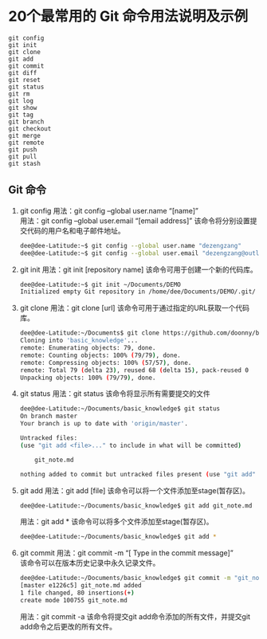 # 20个最常用的 Git 命令用法说明及示例

    git config
    git init
    git clone
    git add
    git commit
    git diff
    git reset
    git status
    git rm
    git log
    git show
    git tag
    git branch
    git checkout
    git merge
    git remote
    git push
    git pull
    git stash

## Git 命令
1. git config
    用法：git config –global user.name “[name]”  
    用法：git config –global user.email “[email address]”
    该命令将分别设置提交代码的用户名和电子邮件地址。
    ```bash
    dee@dee-Latitude:~$ git config --global user.name "dezengzang"
    dee@dee-Latitude:~$ git config --global user.email "dezengzang@outlook.com"
    ```

2. git init
    用法：git init [repository name]
    该命令可用于创建一个新的代码库。
    ```bash
    dee@dee-Latitude:~$ git init ~/Documents/DEMO
    Initialized empty Git repository in /home/dee/Documents/DEMO/.git/
    ```

3. git clone
    用法：git clone [url]
    该命令可用于通过指定的URL获取一个代码库。
    ```bash
    dee@dee-Latitude:~/Documents$ git clone https://github.com/doonny/basic_knowledge
    Cloning into 'basic_knowledge'...
    remote: Enumerating objects: 79, done.
    remote: Counting objects: 100% (79/79), done.
    remote: Compressing objects: 100% (57/57), done.
    remote: Total 79 (delta 23), reused 68 (delta 15), pack-reused 0
    Unpacking objects: 100% (79/79), done.
    ```

4. git status
    用法：git status
    该命令将显示所有需要提交的文件
    ```bash
    dee@dee-Latitude:~/Documents/basic_knowledge$ git status 
    On branch master
    Your branch is up to date with 'origin/master'.

    Untracked files:
    (use "git add <file>..." to include in what will be committed)

        git_note.md

    nothing added to commit but untracked files present (use "git add" to track)
    ```


5. git add
    用法：git add [file]
    该命令可以将一个文件添加至stage(暂存区)。
    ```bash
    dee@dee-Latitude:~/Documents/basic_knowledge$ git add git_note.md
    ```
    用法：git add *
    该命令可以将多个文件添加至stage(暂存区)。
    ```bash
    dee@dee-Latitude:~/Documents/basic_knowledge$ git add *
    ```

6. git commit
    用法：git commit -m “[ Type in the commit message]”  
    该命令可以在版本历史记录中永久记录文件。
    ```bash
    dee@dee-Latitude:~/Documents/basic_knowledge$ git commit -m "git_note.md added"
    [master e1226c5] git_note.md added
    1 file changed, 80 insertions(+)
    create mode 100755 git_note.md
    ```
    用法：git commit -a
    该命令将提交git add命令添加的所有文件，并提交git add命令之后更改的所有文件。 



